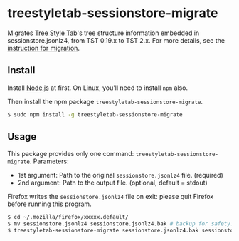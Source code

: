 # treestyletab-sessionstore-migrate

Migrates [Tree Style Tab](https://addons.mozilla.org/firefox/addon/tree-style-tab/)'s tree structure information embedded in sessionstore.jsonlz4, from TST 0.19.x to TST 2.x.
For more details, see the [instruction for migration](https://github.com/piroor/treestyletab/wiki/How-to-convert-session-information-from-old-TST-0.19.x-to-new-TST-2.x).

## Install

Install [Node.js](https://nodejs.org/) at first.
On Linux, you'll need to install `npm` also.

Then install the npm package `treestyletab-sessionstore-migrate`.

```bash
$ sudo npm install -g treestyletab-sessionstore-migrate
```

## Usage

This package provides only one command: `treestyletab-sessionstore-migrate`. Parameters:

 * 1st argument: Path to the original `sessionstore.jsonlz4` file. (required)
 * 2nd argument: Path to the output file. (optional, default = stdout)

Firefox writes the `sessionstore.jsonlz4` file on exit: please quit Firefox before running this program.

```bash
$ cd ~/.mozilla/firefox/xxxxx.default/
$ mv sessionstore.jsonlz4 sessionstore.jsonlz4.bak # backup for safety!
$ treestyletab-sessionstore-migrate sessionstore.jsonlz4.bak sessionstore.jsonlz4
```

